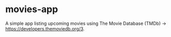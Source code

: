 # movies-app

A simple app listing upcoming movies using The Movie Database (TMDb) -> https://developers.themoviedb.org/3.

